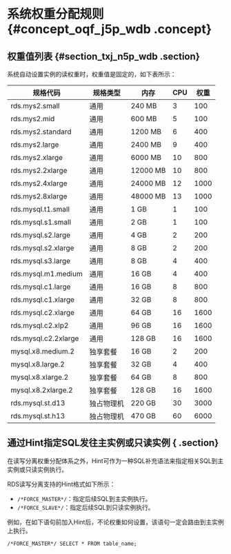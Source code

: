 # 系统权重分配规则 {#concept_oqf_j5p_wdb .concept}

## 权重值列表 {#section_txj_n5p_wdb .section}

系统自动设置实例的读权重时，权重值是固定的，如下表所示：

|规格代码|规格类型|内存|CPU|权重|
|----|----|--|---|--|
|rds.mys2.small|通用|240 MB|3|100|
|rds.mys2.mid|通用|600 MB|5|100|
|rds.mys2.standard|通用|1200 MB|6|400|
|rds.mys2.large|通用|2400 MB|9|400|
|rds.mys2.xlarge|通用|6000 MB|10|800|
|rds.mys2.2xlarge|通用|12000 MB|10|800|
|rds.mys2.4xlarge|通用|24000 MB|12|1000|
|rds.mys2.8xlarge|通用|48000 MB|13|1000|
|rds.mysql.t1.small|通用|1 GB|1|100|
|rds.mysql.s1.small|通用|2 GB|1|100|
|rds.mysql.s2.large|通用|4 GB|2|200|
|rds.mysql.s2.xlarge|通用|8 GB|2|200|
|rds.mysql.s3.large|通用|8 GB|4|400|
|rds.mysql.m1.medium|通用|16 GB|4|400|
|rds.mysql.c1.large|通用|16 GB|8|800|
|rds.mysql.c1.xlarge|通用|32 GB|8|800|
|rds.mysql.c2.xlarge|通用|64 GB|16|1600|
|rds.mysql.c2.xlp2|通用|96 GB|16|1600|
|rds.mysql.c2.2xlarge|通用|128 GB|16|1600|
|mysql.x8.medium.2|独享套餐|16 GB|2|200|
|mysql.x8.large.2|独享套餐|32 GB|4|400|
|mysql.x8.xlarge.2|独享套餐|64 GB|8|800|
|mysql.x8.2xlarge.2|独享套餐|128 GB|16|1600|
|rds.mysql.st.d13|独占物理机|220 GB|30|3000|
|rds.mysql.st.h13|独占物理机|470 GB|60|6000|

## 通过Hint指定SQL发往主实例或只读实例 { .section}

在读写分离权重分配体系之外，Hint可作为一种SQL补充语法来指定相关SQL到主实例或只读实例执行。

RDS读写分离支持的Hint格式如下所示：

-   `/*FORCE_MASTER*/`：指定后续SQL到主实例执行。
-   `/*FORCE_SLAVE*/`：指定后续SQL到只读实例执行。

例如，在如下语句前加入Hint后，不论权重如何设置，该语句一定会路由到主实例上执行。

```
/*FORCE_MASTER*/ SELECT * FROM table_name;
```

